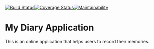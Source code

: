 [![Build Status](https://travis-ci.org/kcharles52/myDiary3.svg?branch=develop)](https://travis-ci.org/kcharles52/myDiary3)[![Coverage Status](https://coveralls.io/repos/github/kcharles52/myDiary3/badge.svg?branch=develop)](https://coveralls.io/github/kcharles52/myDiary3?branch=develop)[![Maintainability](https://api.codeclimate.com/v1/badges/8b6db8a4e63923bfaa4c/maintainability)](https://codeclimate.com/github/kcharles52/myDiary3/maintainability)
# My Diary Application
This is an online application that helps users to record their memories.

